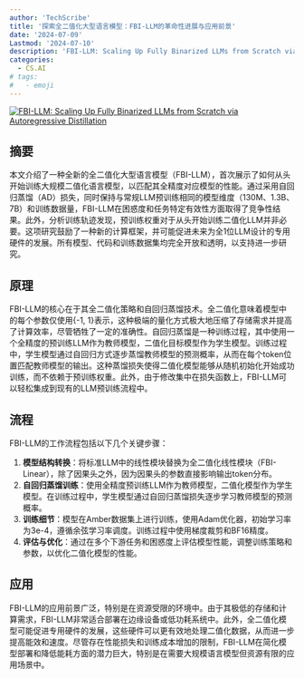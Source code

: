 ```yaml
---
author: 'TechScribe'
title: '探索全二值化大型语言模型：FBI-LLM的革命性进展与应用前景'
date: '2024-07-09'
Lastmod: '2024-07-10'
description: 'FBI-LLM: Scaling Up Fully Binarized LLMs from Scratch via Autoregressive Distillation'
categories:
  - CS.AI
# tags:
#   - emoji
---
```


[![FBI-LLM: Scaling Up Fully Binarized LLMs from Scratch via Autoregressive Distillation](https://arxiv-research-1301205113.cos.ap-guangzhou.myqcloud.com/images/2407.07093v1.pdf_0.jpg)](https://arxiv.org/abs/2407.07093v1)

## 摘要

本文介绍了一种全新的全二值化大型语言模型（FBI-LLM），首次展示了如何从头开始训练大规模二值化语言模型，以匹配其全精度对应模型的性能。通过采用自回归蒸馏（AD）损失，同时保持与常规LLM预训练相同的模型维度（130M、1.3B、7B）和训练数据量，FBI-LLM在困惑度和任务特定有效性方面取得了竞争性结果。此外，分析训练轨迹发现，预训练权重对于从头开始训练二值化LLM并非必要。这项研究鼓励了一种新的计算框架，并可能促进未来为全1位LLM设计的专用硬件的发展。所有模型、代码和训练数据集均完全开放和透明，以支持进一步研究。<!--more-->

## 原理

FBI-LLM的核心在于其全二值化策略和自回归蒸馏技术。全二值化意味着模型中的每个参数仅使用{-1, 1}表示，这种极端的量化方式极大地压缩了存储需求并提高了计算效率，尽管牺牲了一定的准确性。自回归蒸馏是一种训练过程，其中使用一个全精度的预训练LLM作为教师模型，二值化目标模型作为学生模型。训练过程中，学生模型通过自回归方式逐步蒸馏教师模型的预测概率，从而在每个token位置匹配教师模型的输出。这种蒸馏损失使得二值化模型能够从随机初始化开始成功训练，而不依赖于预训练权重。此外，由于修改集中在损失函数上，FBI-LLM可以轻松集成到现有的LLM预训练流程中。

## 流程

FBI-LLM的工作流程包括以下几个关键步骤：
1. **模型结构转换**：将标准LLM中的线性模块替换为全二值化线性模块（FBI-Linear），除了因果头之外，因为因果头的参数直接影响输出token分布。
2. **自回归蒸馏训练**：使用全精度预训练LLM作为教师模型，二值化模型作为学生模型。在训练过程中，学生模型通过自回归蒸馏损失逐步学习教师模型的预测概率。
3. **训练细节**：模型在Amber数据集上进行训练，使用Adam优化器，初始学习率为3e-4，遵循余弦学习率调度。训练过程中使用梯度裁剪和BF16精度。
4. **评估与优化**：通过在多个下游任务和困惑度上评估模型性能，调整训练策略和参数，以优化二值化模型的性能。

## 应用

FBI-LLM的应用前景广泛，特别是在资源受限的环境中。由于其极低的存储和计算需求，FBI-LLM非常适合部署在边缘设备或低功耗系统中。此外，全二值化模型可能促进专用硬件的发展，这些硬件可以更有效地处理二值化数据，从而进一步提高能效和速度。尽管存在性能损失和训练成本增加的限制，FBI-LLM在简化模型部署和降低能耗方面的潜力巨大，特别是在需要大规模语言模型但资源有限的应用场景中。